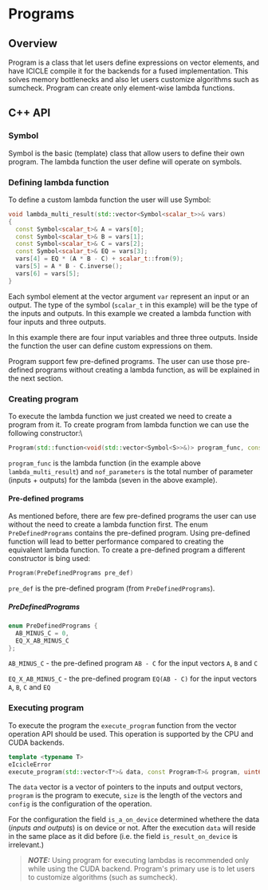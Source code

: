 # Programs

## Overview

Program is a class that let users define expressions on vector elements, and have ICICLE compile it for the backends for a fused implementation. This solves memory bottlenecks and also let users customize algorithms such as sumcheck. Program can create only element-wise lambda functions.


## C++ API

### Symbol

Symbol is the basic (template) class that allow users to define their own program. The lambda function the user define will operate on symbols.

### Defining lambda function

To define a custom lambda function the user will use Symbol:
```cpp
void lambda_multi_result(std::vector<Symbol<scalar_t>>& vars)
{
  const Symbol<scalar_t>& A = vars[0];
  const Symbol<scalar_t>& B = vars[1];
  const Symbol<scalar_t>& C = vars[2];
  const Symbol<scalar_t>& EQ = vars[3];
  vars[4] = EQ * (A * B - C) + scalar_t::from(9);
  vars[5] = A * B - C.inverse();
  vars[6] = vars[5];
}
```

Each symbol element at the vector argument `var` represent an input or an output. The type of the symbol (`scalar_t` in this example) will be the type of the inputs and outputs. In this example we created a lambda function with four inputs and three outputs.

In this example there are four input variables and three three outputs. Inside the function the user can define custom expressions on them.

Program support few pre-defined programs. The user can use those pre-defined programs without creating a lambda function, as will be explained in the next section.

### Creating program

To execute the lambda function we just created we need to create a program from it.
To create program from lambda function we can use the following constructor:\

```cpp
Program(std::function<void(std::vector<Symbol<S>>&)> program_func, const int nof_parameters)
```

`program_func` is the lambda function (in the example above `lambda_multi_result`) and `nof_parameters` is the total number of parameter (inputs + outputs) for the lambda (seven in the above example).

#### Pre-defined programs

As mentioned before, there are few pre-defined programs the user can use without the need to create a lambda function first. The enum `PreDefinedPrograms` contains the pre-defined program. Using pre-defined function will lead to better performance compared to creating the equivalent lambda function.
To create a pre-defined program a different constructor is bing used:

```cpp
Program(PreDefinedPrograms pre_def)
```

`pre_def` is the pre-defined program (from `PreDefinedPrograms`).

##### PreDefinedPrograms

```cpp
enum PreDefinedPrograms {
  AB_MINUS_C = 0,
  EQ_X_AB_MINUS_C
};
```

`AB_MINUS_C` - the pre-defined program `AB - C` for the input vectors `A`, `B` and `C`

`EQ_X_AB_MINUS_C` - the pre-defined program `EQ(AB - C)` for the input vectors `A`, `B`, `C` and `EQ`


### Executing program

To execute the program the `execute_program` function from the vector operation API should be used. This operation is supported by the CPU and CUDA backends.


```cpp
template <typename T>
eIcicleError
execute_program(std::vector<T*>& data, const Program<T>& program, uint64_t size, const VecOpsConfig& config);
```

The `data` vector is a vector of pointers to the inputs and output vectors, `program` is the program to execute, `size` is the length of the vectors and `config` is the configuration of the operation.

For the configuration the field `is_a_on_device` determined whethere the data (*inputs and outputs*) is on device or not. After the execution `data` will reside in the same place as it did before (i.e. the field `is_result_on_device` is irrelevant.)

> **_NOTE:_**  Using program for executing lambdas is recommended only while using the CUDA backend. Program's primary use is to let users to customize algorithms (such as sumcheck). 
